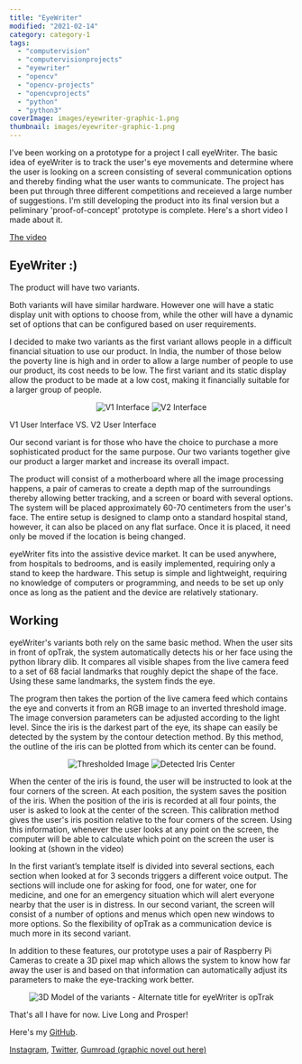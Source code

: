 ```yaml
---
title: "EyeWriter"
modified: "2021-02-14"
category: category-1
tags: 
  - "computervision"
  - "computervisionprojects"
  - "eyewriter"
  - "opencv"
  - "opencv-projects"
  - "opencvprojects"
  - "python"
  - "python3"
coverImage: images/eyewriter-graphic-1.png
thumbnail: images/eyewriter-graphic-1.png
---
```


I've been working on a prototype for a project I call eyeWriter. The basic idea of eyeWriter is to track the user's eye movements and determine where the user is looking on a screen consisting of several communication options and thereby finding what the user wants to communicate. The project has been put through three different competitions and receieved a large number of suggestions. I'm still developing the product into its final version but a peliminary 'proof-of-concept' prototype is complete. Here's a short video I made about it.

<a href='https://www.youtube.com/watch?v=jHoosxEf85E'>The video</a>

## EyeWriter :)

The product will have two variants. 

Both variants will have similar hardware. However one will have a static display unit with options to choose from, while the other will have a dynamic set of options that can be configured based on user requirements. 

I decided to make two variants as the first variant allows people in a difficult financial situation to use our product. In India, the number of those below the poverty line is high and in order to allow a large number of people to use our product, its cost needs to be low. The first variant and its static display allow the product to be made at a low cost, making it financially suitable for a larger group of people.

<p align='center'>
  <img src = "https://aryanaut.files.wordpress.com/2021/02/2nd-variant.png?w=900" alt = 'V1 Interface'>
  <img src = "https://aryanaut.files.wordpress.com/2021/02/optrak-graphic.png?w=900" alt = 'V2 Interface'>
</p>    

V1 User Interface VS. V2 User Interface

Our second variant is for those who have the choice to purchase a more sophisticated product for the same purpose. Our two variants together give our product a larger market and increase its overall impact.

The product will consist of a motherboard where all the image processing happens, a pair of cameras to create a depth map of the surroundings thereby allowing better tracking, and a screen or board with several options. The system will be placed approximately 60-70 centimeters from the user's face. The entire setup is designed to clamp onto a standard hospital stand, however, it can also be placed on any flat surface. Once it is placed, it need only be moved if the location is being changed. 

eyeWriter fits into the assistive device market. It can be used anywhere, from hospitals to bedrooms, and is easily implemented, requiring only a stand to keep the hardware. This setup is simple and lightweight, requiring no knowledge of computers or programming, and needs to be set up only once as long as the patient and the device are relatively stationary.

## Working

eyeWriter's variants both rely on the same basic method. When the user sits in front of opTrak, the system automatically detects his or her face using the python library dlib. It compares all visible shapes from the live camera feed to a set of 68 facial landmarks that roughly depict the shape of the face. Using these same landmarks, the system finds the eye. 

The program then takes the portion of the live camera feed which contains the eye and converts it from an RGB image to an inverted threshold image. The image conversion parameters can be adjusted according to the light level. Since the iris is the darkest part of the eye, its shape can easily be detected by the system by the contour detection method. By this method, the outline of the iris can be plotted from which its center can be found. 

<p align="center">
<img src="https://aryanaut.files.wordpress.com/2021/02/thr.png?w=528" alt="Thresholded Image">
<img src="https://aryanaut.files.wordpress.com/2021/02/examine.png?w=528" alt="Detected Iris Center">
</p>

When the center of the iris is found, the user will be instructed to look at the four corners of the screen. At each position, the system saves the position of the iris. When the position of the iris is recorded at all four points, the user is asked to look at the center of the screen. This calibration method gives the user's iris position relative to the four corners of the screen. Using this information, whenever the user looks at any point on the screen, the computer will be able to calculate which point on the screen the user is looking at (shown in the video)

In the first variant’s template itself is divided into several sections, each section when looked at for 3 seconds triggers a different voice output. The sections will include one for asking for food, one for water, one for medicine, and one for an emergency situation which will alert everyone nearby that the user is in distress. In our second variant, the screen will consist of a number of options and menus which open new windows to more options. So the flexibility of opTrak as a communication device is much more in its second variant.

In addition to these features, our prototype uses a pair of Raspberry Pi Cameras to create a 3D pixel map which allows the system to know how far away the user is and based on that information can automatically adjust its parameters to make the eye-tracking work better.

<p align='center'>
  <img src='https://aryanaut.files.wordpress.com/2021/02/3d-model-of-both-variants.png?w=520' alt="3D Model of the variants - Alternate title for eyeWriter is opTrak">
</p>

That's all I have for now. Live Long and Prosper!

Here's my [GitHub](https://github.com/Aryanaut/EyeText).

[Instagram](https://www.instagram.com/aryan_m05/), [Twitter](https://twitter.com/aryanaut), [Gumroad (graphic novel out here)](https://gumroad.com/aryanaut)
